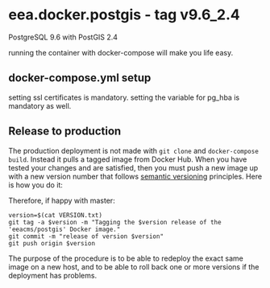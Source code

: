 # eea.docker.postgis - tag v9.6_2.4

PostgreSQL 9.6 with PostGIS 2.4

running the container with docker-compose will make you life easy.

## docker-compose.yml setup

setting ssl certificates is mandatory.
setting the variable for pg_hba is mandatory as well.

## Release to production

The production deployment is not made with `git clone` and `docker-compose build`.
Instead it pulls a tagged image from Docker Hub.  When you have tested your changes
and are satisfied, then you must push a new image up with a new version number that
follows [semantic versioning](http://semver.org/) principles.  Here is how you do it:

Therefore, if happy with master:

    version=$(cat VERSION.txt)
    git tag -a $version -m "Tagging the $version release of the 'eeacms/postgis' Docker image."
    git commit -m "release of version $version"
    git push origin $version

The purpose of the procedure is to be able to redeploy the exact same image on a
new host, and to be able to roll back one or more versions if the deployment has problems.
